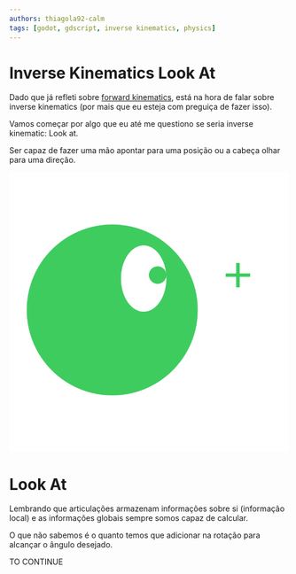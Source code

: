 ```yaml
---
authors: thiagola92-calm
tags: [godot, gdscript, inverse kinematics, physics]
---
```


# Inverse Kinematics Look At

Dado que já refleti sobre [forward kinematics](../2023-12-18-fk/index.md), está na hora de falar sobre inverse kinematics (por mais que eu esteja com preguiça de fazer isso).  

Vamos começar por algo que eu até me questiono se seria inverse kinematic: Look at.  

Ser capaz de fazer uma mão apontar para uma posição ou a cabeça olhar para uma direção.  

![Jogador 2D movendo a cabeça para cima](./player_looking_animated.svg)  

# Look At

Lembrando que articulações armazenam informações sobre si (informação local) e as informações globais sempre somos capaz de calcular.  

O que não sabemos é o quanto temos que adicionar na rotação para alcançar o ângulo desejado.  

TO CONTINUE